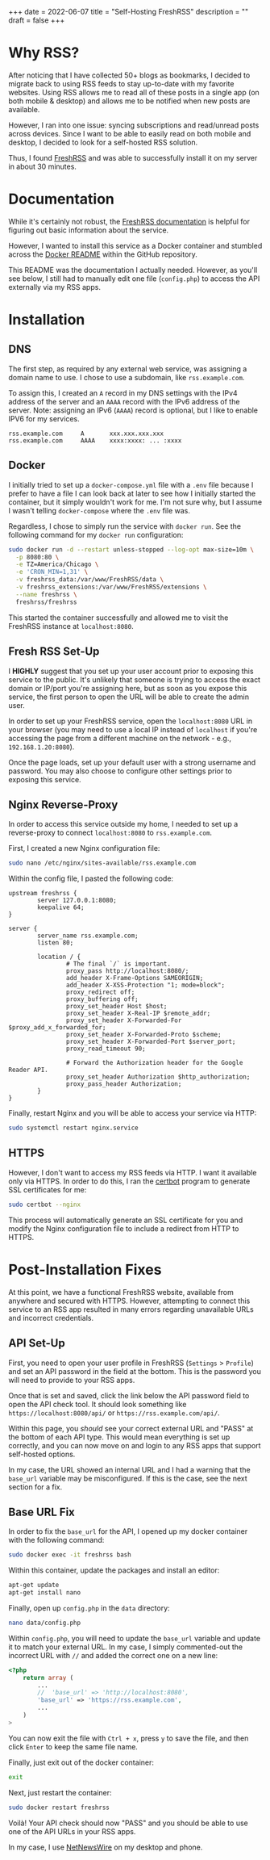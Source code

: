 +++
date = 2022-06-07
title = "Self-Hosting FreshRSS"
description = ""
draft = false
+++

# Why RSS?

After noticing that I have collected 50+ blogs as bookmarks, I decided to
migrate back to using RSS feeds to stay up-to-date with my favorite websites.
Using RSS allows me to read all of these posts in a single app (on both mobile &
desktop) and allows me to be notified when new posts are available.

However, I ran into one issue: syncing subscriptions and read/unread posts
across devices. Since I want to be able to easily read on both mobile and
desktop, I decided to look for a self-hosted RSS solution.

Thus, I found [FreshRSS](https://www.freshrss.org/) and was able to successfully
install it on my server in about 30 minutes.

# Documentation

While it's certainly not robust, the [FreshRSS
documentation](https://freshrss.github.io/FreshRSS/) is helpful for figuring out
basic information about the service.

However, I wanted to install this service as a Docker container and stumbled
across the [Docker
README](https://github.com/FreshRSS/FreshRSS/tree/edge/Docker) within the GitHub
repository.

This README was the documentation I actually needed. However, as you'll see
below, I still had to manually edit one file (`config.php`) to access the API
externally via my RSS apps.

# Installation

## DNS

The first step, as required by any external web service, was assigning a domain
name to use. I chose to use a subdomain, like `rss.example.com`.

To assign this, I created an `A` record in my DNS settings with the IPv4 address
of the server and an `AAAA` record with the IPv6 address of the server. Note:
assigning an IPv6 (`AAAA`) record is optional, but I like to enable IPV6 for my
services.

```config
rss.example.com     A       xxx.xxx.xxx.xxx
rss.example.com     AAAA    xxxx:xxxx: ... :xxxx
```

## Docker

I initially tried to set up a `docker-compose.yml` file with a `.env` file
because I prefer to have a file I can look back at later to see how I initially
started the container, but it simply wouldn't work for me. I'm not sure why, but
I assume I wasn't telling `docker-compose` where the `.env` file was.

Regardless, I chose to simply run the service with `docker run`. See the
following command for my `docker run` configuration:

```sh
sudo docker run -d --restart unless-stopped --log-opt max-size=10m \
  -p 8080:80 \
  -e TZ=America/Chicago \
  -e 'CRON_MIN=1,31' \
  -v freshrss_data:/var/www/FreshRSS/data \
  -v freshrss_extensions:/var/www/FreshRSS/extensions \
  --name freshrss \
  freshrss/freshrss
```

This started the container successfully and allowed me to visit the FreshRSS
instance at `localhost:8080`.

## Fresh RSS Set-Up

I **HIGHLY** suggest that you set up your user account prior to exposing this
service to the public. It's unlikely that someone is trying to access the exact
domain or IP/port you're assigning here, but as soon as you expose this service,
the first person to open the URL will be able to create the admin user.

In order to set up your FreshRSS service, open the `localhost:8080` URL in your
browser (you may need to use a local IP instead of `localhost` if you're
accessing the page from a different machine on the network - e.g.,
`192.168.1.20:8080`).

Once the page loads, set up your default user with a strong username and
password. You may also choose to configure other settings prior to exposing this
service.

## Nginx Reverse-Proxy

In order to access this service outside my home, I needed to set up a
reverse-proxy to connect `localhost:8080` to `rss.example.com`.

First, I created a new Nginx configuration file:

```sh
sudo nano /etc/nginx/sites-available/rss.example.com
```

Within the config file, I pasted the following code:

```config
upstream freshrss {
        server 127.0.0.1:8080;
        keepalive 64;
}

server {
        server_name rss.example.com;
        listen 80;

        location / {
                # The final `/` is important.
                proxy_pass http://localhost:8080/;
                add_header X-Frame-Options SAMEORIGIN;
                add_header X-XSS-Protection "1; mode=block";
                proxy_redirect off;
                proxy_buffering off;
                proxy_set_header Host $host;
                proxy_set_header X-Real-IP $remote_addr;
                proxy_set_header X-Forwarded-For $proxy_add_x_forwarded_for;
                proxy_set_header X-Forwarded-Proto $scheme;
                proxy_set_header X-Forwarded-Port $server_port;
                proxy_read_timeout 90;

                # Forward the Authorization header for the Google Reader API.
                proxy_set_header Authorization $http_authorization;
                proxy_pass_header Authorization;
        }
}
```

Finally, restart Nginx and you will be able to access your service via HTTP:

```sh
sudo systemctl restart nginx.service
```

## HTTPS

However, I don't want to access my RSS feeds via HTTP. I want it available only
via HTTPS. In order to do this, I ran the [certbot](https://certbot.eff.org/)
program to generate SSL certificates for me:

```sh
sudo certbot --nginx
```

This process will automatically generate an SSL certificate for you and modify
the Nginx configuration file to include a redirect from HTTP to HTTPS.

# Post-Installation Fixes

At this point, we have a functional FreshRSS website, available from anywhere
and secured with HTTPS. However, attempting to connect this service to an RSS
app resulted in many errors regarding unavailable URLs and incorrect
credentials.

## API Set-Up

First, you need to open your user profile in FreshRSS (`Settings` > `Profile`)
and set an API password in the field at the bottom. This is the password you
will need to provide to your RSS apps.

Once that is set and saved, click the link below the API password field to open
the API check tool. It should look something like `https://localhost:8080/api/`
or `https://rss.example.com/api/`.

Within this page, you _should_ see your correct external URL and "PASS" at the
bottom of each API type. This would mean everything is set up correctly, and you
can now move on and login to any RSS apps that support self-hosted options.

In my case, the URL showed an internal URL and I had a warning that the
`base_url` variable may be misconfigured. If this is the case, see the next
section for a fix.

## Base URL Fix

In order to fix the `base_url` for the API, I opened up my docker container with
the following command:

```sh
sudo docker exec -it freshrss bash
```

Within this container, update the packages and install an editor:

```sh
apt-get update
apt-get install nano
```

Finally, open up `config.php` in the `data` directory:

```sh
nano data/config.php
```

Within `config.php`, you will need to update the `base_url` variable and update
it to match your external URL. In my case, I simply commented-out the incorrect
URL with `//` and added the correct one on a new line:

```php
<?php
    return array (
        ...
        //  'base_url' => 'http://localhost:8080',
        'base_url' => 'https://rss.example.com',
        ...
    )
>
```

You can now exit the file with `Ctrl + x`, press `y` to save the file, and then
click `Enter` to keep the same file name.

Finally, just exit out of the docker container:

```sh
exit
```

Next, just restart the container:

```sh
sudo docker restart freshrss
```

Voilà! Your API check should now "PASS" and you should be able to use one of the
API URLs in your RSS apps.

In my case, I use [NetNewsWire](https://netnewswire.com) on my desktop and
phone.
